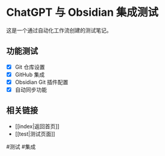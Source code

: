 # ChatGPT 与 Obsidian 集成测试

这是一个通过自动化工作流创建的测试笔记。

## 功能测试

- [x] Git 仓库设置
- [x] GitHub 集成
- [x] Obsidian Git 插件配置
- [x] 自动同步功能

## 相关链接

- [[index|返回首页]]
- [[test|测试页面]]

#测试 #集成

